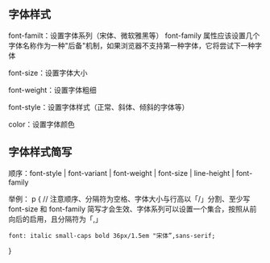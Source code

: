 ## 字体样式
  font-familt：设置字体系列（宋体、微软雅黑等）
    font-family 属性应该设置几个字体名称作为一种"后备"机制，如果浏览器不支持第一种字体，它将尝试下一种字体

  font-size：设置字体大小

  font-weight：设置字体粗细

  font-style：设置字体样式（正常、斜体、倾斜的字体等）

  color：设置字体颜色

## 字体样式简写
  顺序：font-style | font-variant | font-weight | font-size | line-height | font-family

  举例：
  p {
    // 注意顺序、分隔符为空格、字体大小与行高以「/」分割、至少写 font-size 和 font-family 简写才会生效、字体系列可以设置一个集合，按照从前向后的启用，且分隔符为「,」

    font: italic small-caps bold 36px/1.5em "宋体”,sans-serif;
  }
